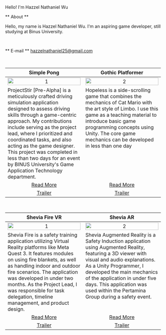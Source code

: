 Hello! I'm Hazzel Nathaniel Wu

** About ** <br>

Hello, my name is Hazzel Nathaniel Wu. I'm an aspiring game developer, still studying at Binus University.

<br>

** E-mail **
hazzelnathaniel25@gmail.com

<br>

<table width="100%">
  <thead>
    <tr>
      <th width="50%" align="center"><a>Simple Pong</a></th> <!--tittle-->
      <th width="50%" align="center"><a>Gothic Platformer</a></th> <!--tittle-->
    </tr>
  </thead>
  <tbody>
    <tr>
      <td align="center">
        <img src="![SideScroller](https://github.com/user-attachments/assets/bd8e0b3c-3058-493c-9088-79b89f8abb4e)" alt="1" style="width:100%;height:auto;">
      </td>
      <td align="center">
        <img src="" alt="2" style="width:100%;height:auto;">
      </td>
    </tr>
    <tr>
      <td valign="text-top">ProjectStir [Pre-Alpha] is a meticulously crafted driving simulation application designed to assess driving skills through a game-centric approach. My contributions include serving as the project lead, where I prioritized and coordinated tasks, and also acting as the game designer. This project was completed in less than two days for an event by BINUS University's Game Application Technology department.</td> <!--desc-->
      <td valign="text-top">Hopeless is a side-scrolling game that combines the mechanics of Cat Mario with the art style of Limbo. I use this game as a teaching material to introduce basic game programming concepts using Unity. The core game mechanics can be developed in less than one day</td> <!--desc-->
    </tr>
    <tr>
      <td align="center"><a href="">Read More</a></td> <!--link1-->
      <td align="center"><a href="">Read More</a></td> <!--link2-->
    </tr>
    <tr>
      <td align="center"><a href="">Trailer</a></td> <!--link1-->
      <td align="center"><a href="">Trailer</a></td> <!--link2-->
    </tr>
  </tbody>
</table>


<br>


<table width="100%">
  <thead>
    <tr>
      <th width="50%" align="center"><a>Shevia Fire VR</a></th> <!--tittle 3-->
      <th width="50%" align="center"><a>Shevia AR</a></th> <!--tittle 4-->
    </tr>
  </thead>
  <tbody>
    <tr>
      <td align="center">
        <img src="" alt="1" style="width:100%;height:auto;">
      </td>
      <td align="center">
        <img src="" alt="2" style="width:100%;height:auto;">
      </td>
    </tr>
    <tr>
      <td valign="text-top">Shevia Fire is a safety training application utilizing Virtual Reality platforms like Meta Quest 3. It features modules on using fire blankets, as well as handling indoor and outdoor fire scenarios. The application was developed in under two months. As the Project Lead, I was responsible for task delegation, timeline management, and product design.</td> <!--desc-->
      <td valign="text-top">Shevia Augmented Reality is a Safety Induction application using Augmented Reality, featuring a 3D viewer with visual and audio explanations. As a Unity Programmer, I developed the main mechanics of the application in under five days. This application was used within the Pertamina Group during a safety event.</td> <!--desc-->
    </tr>
    <tr>
      <td align="center"><a href="">Read More</a></td> <!--link 3-->
      <td align="center"><a href="">Read More</a></td> <!--link 4-->
    </tr>
    <tr>
      <td align="center"><a href="">Trailer</a></td> <!--link 3-->
      <td align="center"><a href="">Trailer</a></td> <!--link 4-->
    </tr>
  </tbody>
</table>
